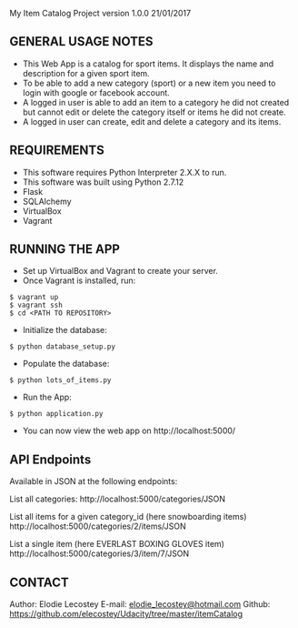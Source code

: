 My Item Catalog Project version 1.0.0 21/01/2017

GENERAL USAGE NOTES
-------------------------------------------------------------------------------
- This Web App is a catalog for sport items. It displays the name and description
for a given sport item.
- To be able to add a new category (sport) or a new item you need to login with
google or facebook account.
- A logged in user is able to add an item to a category he did not created but
cannot edit or delete the category itself or items he did not create.
- A logged in user can create, edit and delete a category and its items.

REQUIREMENTS
-------------------------------------------------------------------------------
- This software requires Python Interpreter 2.X.X to run.
- This software was built using Python 2.7.12
- Flask
- SQLAlchemy
- VirtualBox
- Vagrant

RUNNING THE APP
-------------------------------------------------------------------------------
- Set up VirtualBox and Vagrant to create your server.
- Once Vagrant is installed, run:
```
$ vagrant up
$ vagrant ssh
$ cd <PATH TO REPOSITORY>
```
- Initialize the database:
```
$ python database_setup.py
```
- Populate the database:
```
$ python lots_of_items.py
```
- Run the App:
```
$ python application.py
```
- You can now view the web app on http://localhost:5000/


API Endpoints
-------------------------------------------------------------------------------

Available in JSON at the following endpoints:

List all categories:
http://localhost:5000/categories/JSON

List all items for a given category_id (here snowboarding items)
http://localhost:5000/categories/2/items/JSON

List a single item (here EVERLAST BOXING GLOVES item)
http://localhost:5000/categories/3/item/7/JSON


CONTACT
-------------------------------------------------------------------------------
Author: Elodie Lecostey
E-mail: elodie_lecostey@hotmail.com
Github: https://github.com/elecostey/Udacity/tree/master/itemCatalog

